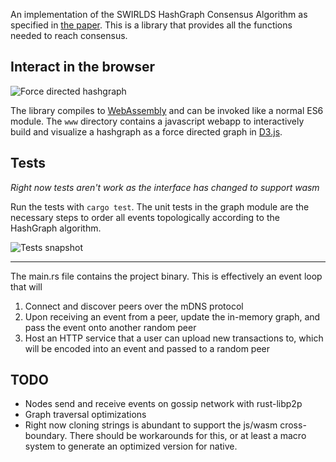 An implementation of the SWIRLDS HashGraph Consensus Algorithm as specified in [the
paper](https://www.swirlds.com/downloads/SWIRLDS-TR-2016-01.pdf). This is a
library that provides all the functions needed to reach consensus.

## Interact in the browser
![Force directed hashgraph](https://github.com/jaybutera/rust-hashgraph/blob/master/web_screenshot.png)


The library compiles to [WebAssembly](https://webassembly.org/) and can be
invoked like a normal ES6 module. The ```www``` directory contains a javascript
webapp to interactively build and visualize a hashgraph as a force directed
graph in [D3.js](https://d3js.org/).

## Tests
*Right now tests aren't work as the interface has changed to support wasm*

Run the tests with ```cargo test```. The unit tests in the graph module are the necessary steps to
order all events topologically according to the HashGraph algorithm.

![Tests snapshot](https://i.imgur.com/eilv4Vk.png)

---
The main.rs file contains the project binary. This is effectively an event loop that will
1. Connect and discover peers over the mDNS protocol
2. Upon receiving an event from a peer, update the in-memory graph, and pass the event onto another random peer
3. Host an HTTP service that a user can upload new transactions to, which will be encoded into an event and passed to a
   random peer

## TODO
- Nodes send and receive events on gossip network with rust-libp2p
- Graph traversal optimizations
- Right now cloning strings is abundant to support the js/wasm cross-boundary.
  There should be workarounds for this, or at least a macro system to generate
  an optimized version for native.
